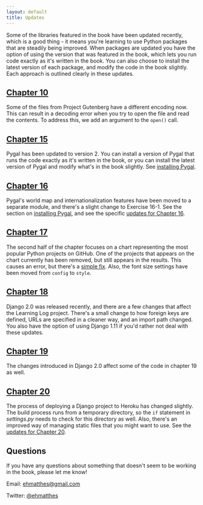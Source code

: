 ```yaml
---
layout: default
title: Updates
---
```


Some of the libraries featured in the book have been updated recently, which is a good thing - it means you're learning to use Python packages that are steadily being improved. When packages are updated you have the option of using the version that was featured in the book, which lets you run code exactly as it's written in the book. You can also choose to install the latest version of each package, and modify the code in the book slightly. Each approach is outlined clearly in these updates.

[Chapter 10](chapter_10/README.html)
---

Some of the files from Project Gutenberg have a different encoding now. This can result in a decoding error when you try to open the file and read the contents. To address this, we add an argument to the `open()` call.

[Chapter 15](chapter_15/README.html)
---

Pygal has been updated to version 2. You can install a version of Pygal that runs the code exactly as it's written in the book, or you can install the latest version of Pygal and modify what's in the book slightly. See [installing Pygal](chapter_15/README.html#installing-pygal).

[Chapter 16](chapter_16/README.html)
---

Pygal's world map and internationalization features have been moved to a separate module, and there's a slight change to Exercise 16-1. See the section on [installing Pygal](chapter_15/README.html#installing-pygal), and see the specific [updates for Chapter 16](chapter_16/README.html#updates).

[Chapter 17](chapter_17/README.html)
---

The second half of the chapter focuses on a chart representing the most popular Python projects on GitHub. One of the projects that appears on the chart currently has been removed, but still appears in the results. This causes an error, but there's a [simple fix](chapter_17/README.html). Also, the font size settings have been moved from `config` to `style`.

[Chapter 18](chapter_18/README.html#updates)
---

Django 2.0 was released recently, and there are a few changes that affect the Learning Log project. There's a small change to how foreign keys are defined, URLs are specified in a cleaner way, and an import path changed. You also have the option of using Django 1.11 if you'd rather not deal with these updates.

[Chapter 19](chapter_19/README.html)
---

The changes introduced in Django 2.0 affect some of the code in chapter 19 as well.

[Chapter 20](chapter_20/README.html)
---

The process of deploying a Django project to Heroku has changed slightly. The build process runs from a temporary directory, so the `if` statement in *settings.py* needs to check for this directory as well. Also, there's an improved way of managing static files that you might want to use. See the [updates for Chapter 20](chapter_20/README.html#updates).

Questions
---

If you have any questions about something that doesn't seem to be working in the book, please let me know!

Email: [ehmatthes@gmail.com](mailto:ehmatthes@gmail.com)

Twitter: [@ehmatthes](http://twitter.com/ehmatthes/)
